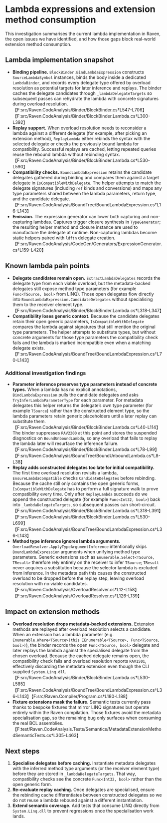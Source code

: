 # Lambda expressions and extension method consumption

This investigation summarises the current lambda implementation in Raven, the open
issues we have identified, and how those gaps block real-world extension method
consumption.

## Lambda implementation snapshot

* **Binding pipeline.** `BlockBinder.BindLambdaExpression` constructs
  `SourceLambdaSymbol` instances, binds the body inside a dedicated
  `LambdaBinder`, and records every delegate type offered by overload resolution
  as potential targets for later inference and replays. The binder caches the
  delegate candidates through `_lambdaDelegateTargets` so subsequent passes can
  rehydrate the lambda with concrete signatures during overload resolution.
  【F:src/Raven.CodeAnalysis/Binder/BlockBinder.cs†L547-L706】【F:src/Raven.CodeAnalysis/Binder/BlockBinder.Lambda.cs†L300-L392】
* **Replay support.** When overload resolution needs to reconsider a lambda
  against a different delegate (for example, after picking an extension method),
  `ReplayLambda` either rebinds the syntax with the selected delegate or checks
  the previously bound lambda for compatibility. Successful replays are cached,
  letting repeated queries reuse the rebound lambda without rebinding syntax.
  【F:src/Raven.CodeAnalysis/Binder/BlockBinder.Lambda.cs†L530-L590】
* **Compatibility checks.** `BoundLambdaExpression` retains the candidate
  delegates gathered during binding and compares them against a target delegate
  in `IsCompatibleWithDelegate`. The helper attempts to match the delegate
  signatures (including `ref` kinds and conversions) and maps any type parameters
  shared between the lambda parameters, return type, and the candidate delegate.
  【F:src/Raven.CodeAnalysis/BoundTree/BoundLambdaExpression.cs†L16-L143】
* **Emission.** The expression generator can lower both capturing and
  non-capturing lambdas. Captures trigger closure synthesis in `TypeGenerator`;
  the resulting helper method and closure instance are used to manufacture the
  delegate at runtime. Non-capturing lambdas become static helpers paired with
  `ldftn` delegate creation. 【F:src/Raven.CodeAnalysis/CodeGen/Generators/ExpressionGenerator.cs†L159-L420】

## Known lambda pain points

* **Delegate candidates remain open.** `ExtractLambdaDelegates` records the
  delegate type from each viable overload, but the metadata-backed delegates
  still expose method type parameters (for example `Func<TSource, bool>` from
  LINQ). Those open delegates flow directly into
  `BoundLambdaExpression.CandidateDelegates` without specialising them to the
  receiver element type.【F:src/Raven.CodeAnalysis/Binder/BlockBinder.Lambda.cs†L318-L347】
* **Compatibility loses generic context.** Because the candidate delegates retain
  their open generic parameters, `IsCompatibleWithDelegate` compares the lambda
  against signatures that still mention the original type parameters. The helper
  attempts to substitute types, but without concrete arguments for those type
  parameters the compatibility check fails and the lambda is marked incompatible
  even when a matching delegate exists.【F:src/Raven.CodeAnalysis/BoundTree/BoundLambdaExpression.cs†L70-L143】

### Additional investigation findings

* **Parameter inference preserves type parameters instead of concrete types.**
  When a lambda has no explicit annotations, `BindLambdaExpression` pulls the
  candidate delegates and asks `TryInferLambdaParameterType` for each parameter.
  For metadata delegates this helper returns the delegate’s own type parameter
  (for example `TSource`) rather than the constructed element type, so the lambda
  parameters retain generic placeholders until a later replay can substitute
  them.【F:src/Raven.CodeAnalysis/Binder/BlockBinder.Lambda.cs†L40-L114】 The
  binder suppresses `RAV2200` at this point and stores the suspended diagnostics
  on `BoundUnboundLambda`, so any overload that fails to replay the lambda later
  will resurface the inference failure.【F:src/Raven.CodeAnalysis/Binder/BlockBinder.Lambda.cs†L78-L99】【F:src/Raven.CodeAnalysis/BoundTree/BoundUnboundLambda.cs†L8-L38】
* **Replay adds constructed delegates too late for initial compatibility.** The
  first time overload resolution revisits a lambda, `EnsureLambdaCompatible`
  checks `CandidateDelegates` before rebinding. Because the cache still only
  contains the open generic forms, `IsCompatibleWithDelegate` has to perform a
  full signature walk to prove compatibility every time. Only after
  `ReplayLambda` succeeds do we append the constructed delegate (for example
  `Func<Int32, bool>`) back into `_lambdaDelegateTargets`, so subsequent passes
  can short-circuit.【F:src/Raven.CodeAnalysis/Binder/BlockBinder.Lambda.cs†L318-L391】【F:src/Raven.CodeAnalysis/Binder/BlockBinder.Lambda.cs†L530-L699】【F:src/Raven.CodeAnalysis/BoundTree/BoundLambdaExpression.cs†L36-L143】
* **Method type inference ignores lambda arguments.**
  `OverloadResolver.ApplyTypeArgumentInference` intentionally skips
  `BoundLambdaExpression` arguments when unifying method type parameters.
  Generic extensions such as `Enumerable.Select<TSource, TResult>` therefore rely
  entirely on the receiver to infer `TSource`; `TResult` never acquires a
  substitution because the selector lambda is excluded from inference. In the
  metadata path this causes the constructed overload to be dropped before the
  replay step, leaving overload resolution with no viable candidates.【F:src/Raven.CodeAnalysis/OverloadResolver.cs†L12-L158】【F:src/Raven.CodeAnalysis/OverloadResolver.cs†L126-L139】

## Impact on extension methods

* **Overload resolution drops metadata-backed extensions.** Extension methods are
  replayed after overload resolution selects a candidate. When an extension has a
  lambda parameter (e.g. `Enumerable.Where<TSource>(this IEnumerable<TSource>,
  Func<TSource, bool>)`), the binder records the open `Func<TSource, bool>`
  delegate and later replays the lambda against the specialised delegate from the
  chosen overload. Because the cached delegate remains open, the compatibility
  check fails and overload resolution reports `RAV1501`, effectively discarding
  the metadata extension even though the CLI supplied `System.Linq.dll`.
  【F:src/Raven.CodeAnalysis/Binder/BlockBinder.Lambda.cs†L530-L585】【F:src/Raven.CodeAnalysis/BoundTree/BoundLambdaExpression.cs†L36-L143】【F:src/Raven.Compiler/Program.cs†L180-L188】
* **Fixture extensions mask the failure.** Semantic tests currently pass thanks
  to bespoke fixtures that mirror LINQ signatures but operate entirely within the
  Raven compilation. Those fixtures avoid the metadata specialisation gap, so the
  remaining bug only surfaces when consuming the real BCL assemblies.
  【F:test/Raven.CodeAnalysis.Tests/Semantics/MetadataExtensionMethodSemanticTests.cs†L305-L463】

## Next steps

1. **Specialise delegates before caching.** Instantiate metadata delegates with
   the inferred method type arguments (or the receiver element type) before they
   are stored in `_lambdaDelegateTargets`. That way, compatibility checks see the
   concrete `Func<Int32, bool>` rather than the open generic form.
2. **Re-evaluate replay caching.** Once delegates are specialised, ensure the
   rebinding cache differentiates between constructed delegates so we do not
   reuse a lambda rebound against a different instantiation.
3. **Extend semantic coverage.** Add tests that consume LINQ directly from
   `System.Linq.dll` to prevent regressions once the specialisation work lands.
